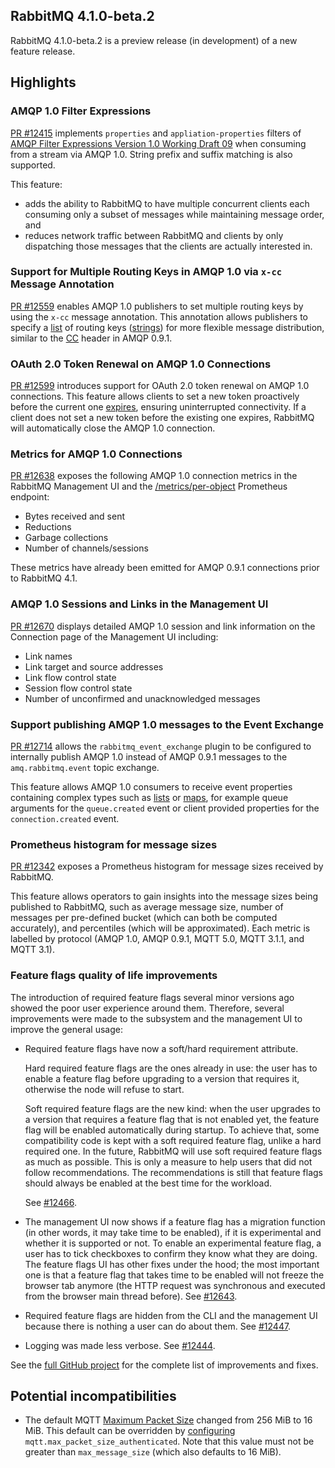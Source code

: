 ## RabbitMQ 4.1.0-beta.2

RabbitMQ 4.1.0-beta.2 is a preview release (in development) of a new feature release.

## Highlights

### AMQP 1.0 Filter Expressions

[PR #12415](https://github.com/rabbitmq/rabbitmq-server/pull/12415) implements `properties` and `appliation-properties` filters of [AMQP Filter Expressions Version 1.0 Working Draft 09](https://groups.oasis-open.org/higherlogic/ws/public/document?document_id=66227) when consuming from a stream via AMQP 1.0.
String prefix and suffix matching is also supported.

This feature:
* adds the ability to RabbitMQ to have multiple concurrent clients each consuming only a subset of messages while maintaining message order, and
* reduces network traffic between RabbitMQ and clients by only dispatching those messages that the clients are actually interested in.

### Support for Multiple Routing Keys in AMQP 1.0 via `x-cc` Message Annotation
[PR #12559](https://github.com/rabbitmq/rabbitmq-server/pull/12559) enables AMQP 1.0 publishers to set multiple routing keys by using the `x-cc` message annotation.
This annotation allows publishers to specify a [list](https://docs.oasis-open.org/amqp/core/v1.0/os/amqp-core-types-v1.0-os.html#type-list) of routing keys ([strings](https://docs.oasis-open.org/amqp/core/v1.0/os/amqp-core-types-v1.0-os.html#type-string)) for more flexible message distribution, similar to the [CC](https://www.rabbitmq.com/docs/sender-selected) header in AMQP 0.9.1.

### OAuth 2.0 Token Renewal on AMQP 1.0 Connections
[PR #12599](https://github.com/rabbitmq/rabbitmq-server/pull/12599) introduces support for OAuth 2.0 token renewal on AMQP 1.0 connections.
This feature allows clients to set a new token proactively before the current one [expires](/docs/oauth2#token-expiration), ensuring uninterrupted connectivity.
If a client does not set a new token before the existing one expires, RabbitMQ will automatically close the AMQP 1.0 connection.

### Metrics for AMQP 1.0 Connections
[PR #12638](https://github.com/rabbitmq/rabbitmq-server/pull/12638) exposes the following AMQP 1.0 connection metrics in the RabbitMQ Management UI and the [/metrics/per-object](https://www.rabbitmq.com/docs/prometheus#per-object-endpoint) Prometheus endpoint:
* Bytes received and sent
* Reductions
* Garbage collections
* Number of channels/sessions

These metrics have already been emitted for AMQP 0.9.1 connections prior to RabbitMQ 4.1.

### AMQP 1.0 Sessions and Links in the Management UI
[PR #12670](https://github.com/rabbitmq/rabbitmq-server/pull/12670) displays detailed AMQP 1.0 session and link information on the Connection page of the Management UI including:
* Link names
* Link target and source addresses
* Link flow control state
* Session flow control state
* Number of unconfirmed and unacknowledged messages

### Support publishing AMQP 1.0 messages to the Event Exchange
[PR #12714](https://github.com/rabbitmq/rabbitmq-server/pull/12714) allows the `rabbitmq_event_exchange` plugin to be configured to internally publish AMQP 1.0 instead of AMQP 0.9.1 messages to the `amq.rabbitmq.event` topic exchange.

This feature allows AMQP 1.0 consumers to receive event properties containing complex types such as [lists](https://docs.oasis-open.org/amqp/core/v1.0/os/amqp-core-types-v1.0-os.html#type-list) or [maps](https://docs.oasis-open.org/amqp/core/v1.0/os/amqp-core-types-v1.0-os.html#type-map), for example queue arguments for the `queue.created` event or client provided properties for the `connection.created` event.

### Prometheus histogram for message sizes

[PR #12342](https://github.com/rabbitmq/rabbitmq-server/pull/12342) exposes a Prometheus histogram for message sizes received by RabbitMQ.

This feature allows operators to gain insights into the message sizes being published to RabbitMQ, such as average message size, number of messages per pre-defined bucket (which can both be computed accurately), and percentiles (which will be approximated).
Each metric is labelled by protocol (AMQP 1.0, AMQP 0.9.1, MQTT 5.0, MQTT 3.1.1, and MQTT 3.1).

### Feature flags quality of life improvements

The introduction of required feature flags several minor versions ago showed the poor user experience around them. Therefore, several improvements were made to the subsystem and the management UI to improve the general usage:

* Required feature flags have now a soft/hard requirement attribute.

    Hard required feature flags are the ones already in use: the user has to enable a feature flag before upgrading to a version that requires it, otherwise the node will refuse to start.

    Soft required feature flags are the new kind: when the user upgrades to a version that requires a feature flag that is not enabled yet, the feature flag will be enabled automatically during startup. To achieve that, some compatibility code is kept with a soft required feature flag, unlike a hard required one. In the future, RabbitMQ will use soft required feature flags as much as possible. This is only a measure to help users that did not follow recommendations. The recommendations is still that feature flags should always be enabled at the best time for the workload.

    See [#12466](https://github.com/rabbitmq/rabbitmq-server/pull/12466).

* The management UI now shows if a feature flag has a migration function (in other words, it may take time to be enabled), if it is experimental and whether it is supported or not. To enable an experimental feature flag, a user has to tick checkboxes to confirm they know what they are doing. The feature flags UI has other fixes under the hood; the most important one is that a feature flag that takes time to be enabled will not freeze the browser tab anymore (the HTTP request was synchronous and executed from the browser main thread before). See [#12643](https://github.com/rabbitmq/rabbitmq-server/pull/12643).

* Required feature flags are hidden from the CLI and the management UI because there is nothing a user can do about them. See [#12447](https://github.com/rabbitmq/rabbitmq-server/pull/12447).

* Logging was made less verbose. See [#12444](https://github.com/rabbitmq/rabbitmq-server/pull/12444).

See the [full GitHub project](https://github.com/orgs/rabbitmq/projects/4/views/1) for the complete list of improvements and fixes.

## Potential incompatibilities

* The default MQTT [Maximum Packet Size](https://docs.oasis-open.org/mqtt/mqtt/v5.0/os/mqtt-v5.0-os.html#_Toc3901086) changed from 256 MiB to 16 MiB. This default can be overridden by [configuring](https://www.rabbitmq.com/docs/configure#config-file) `mqtt.max_packet_size_authenticated`. Note that this value must not be greater than `max_message_size` (which also defaults to 16 MiB).

